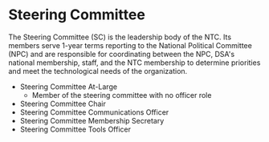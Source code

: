 # Steering Committee
The Steering Committee (SC) is the leadership body of the NTC. Its members serve 1-year terms reporting to the National Political Committee (NPC) and are responsible for coordinating between the NPC, DSA's national membership, staff, and the NTC membership to determine priorities and meet the technological needs of the organization.

- Steering Committee At-Large
  - Member of the steering committee with no officer role
- Steering Committee Chair
- Steering Committee Communications Officer
- Steering Committee Membership Secretary
- Steering Committee Tools Officer
